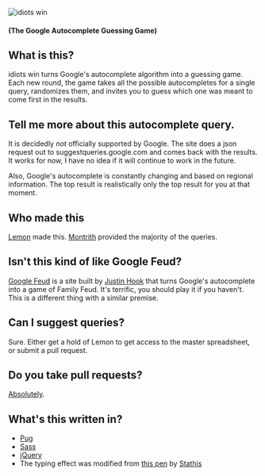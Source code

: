 ![idiots win](https://idiots.win/img/twitter-card.png)
#### (The Google Autocomplete Guessing Game)

## What is this?
idiots win turns Google's autocomplete algorithm into a guessing game. Each new round, the game takes all the possible autocompletes for a single query, randomizes them, and invites you to guess which one was meant to come first in the results.

## Tell me more about this autocomplete query.
It is decidedly *not* officially supported by Google. The site does a json request out to suggestqueries.google.com and comes back with the results. It works for now, I have no idea if it will continue to work in the future.

Also, Google's autocomplete is constantly changing and based on regional information. The top result is realistically only the top result for you at that moment.

## Who made this
[Lemon](https://thefpl.us/meet/lemon) made this. [Montrith](https://thefpl.us/meet/montrith) provided the majority of the queries.

## Isn't this kind of like Google Feud? 
[Google Feud](http://www.googlefeud.com/) is a site built by [Justin Hook](https://twitter.com/justinhook) that turns Google's autocomplete into a game of Family Feud. It's terrific, you should play it if you haven't. This is a different thing with a similar premise.

## Can I suggest queries?
Sure. Either get a hold of Lemon to get access to the master spreadsheet, or submit a pull request.

## Do you take pull requests?
[Absolutely](https://github.com/AhoyLemon/idiots.win/fork).

## What's this written in?
* [Pug](https://pugjs.org)
* [Sass](http://sass-lang.com/)
* [jQuery](http://jquery.com/)
* The typing effect was modified from [this pen](https://codepen.io/stathisg/pen/Bkvhg/) by [Stathis](https://codepen.io/stathisg/)